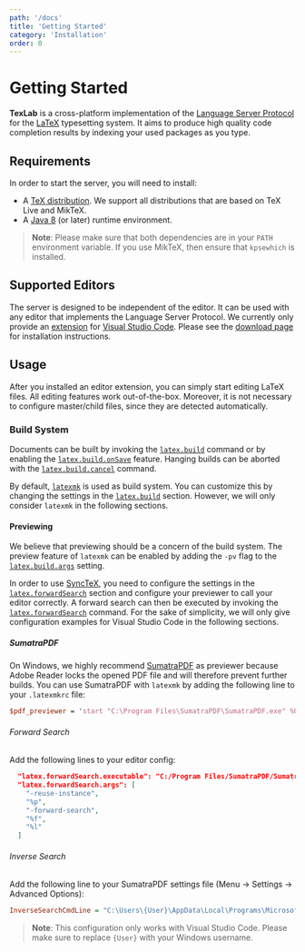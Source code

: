 ```yaml
---
path: '/docs'
title: 'Getting Started'
category: 'Installation'
order: 0
---
```


# Getting Started

**TexLab** is a cross-platform implementation of the [Language Server Protocol](https://microsoft.github.io/language-server-protocol) for the [LaTeX](https://www.latex-project.org/) typesetting system.
It aims to produce high quality code completion results by indexing your used packages as you type.

## Requirements

In order to start the server, you will need to install:

- A [TeX distribution](https://www.latex-project.org/get/#tex-distributions).
  We support all distributions that are based on TeX Live and MikTeX.
- A [Java 8](https://java.com/en/download) (or later) runtime environment.

> **Note**: Please make sure that both dependencies are in your `PATH` environment variable.
> If you use MikTeX, then ensure that `kpsewhich` is installed.

## Supported Editors

The server is designed to be independent of the editor. It can be used with any editor that implements the Language Server Protocol.
We currently only provide an [extension](https://github.com/efoerster/texlab-vscode) for [Visual Studio Code](https://code.visualstudio.com).
Please see the [download page](/#download) for installation instructions.

## Usage

After you installed an editor extension, you can simply start editing LaTeX files.
All editing features work out-of-the-box.
Moreover, it is not necessary to configure master/child files, since they are detected automatically.

### Build System

Documents can be built by invoking the [`latex.build`](/docs/reference/commands#latexbuild) command
or by enabling the [`latex.build.onSave`](/docs/reference/configuration#latexbuildonsave) feature.
Hanging builds can be aborted with the [`latex.build.cancel`](/docs/reference/commands#latexbuildcancel) command.

By default, [`latexmk`](https://ctan.org/pkg/latexmk?lang=en) is used as build system.
You can customize this by changing the settings in the [`latex.build`](/docs/reference/configuration#latexbuildexecutable) section.
However, we will only consider `latexmk` in the following sections.

#### Previewing

We believe that previewing should be a concern of the build system.
The preview feature of `latexmk` can be enabled by adding the `-pv` flag
to the [`latex.build.args`](/docs/reference/configuration/#latexbuildargs) setting.

In order to use [SyncTeX](http://www.tug.org/TUGboat/tb29-3/tb93laurens.pdf),
you need to configure the settings in the [`latex.forwardSearch`](/docs/reference/configuration#latexforwardsearchexecutable) section
and configure your previewer to call your editor correctly.
A forward search can then be executed by invoking the [`latex.forwardSearch`](/docs/reference/commands#latexforwardsearch) command.
For the sake of simplicity, we will only give configuration examples for Visual Studio Code in the following sections.

##### SumatraPDF

On Windows, we highly recommend [SumatraPDF](https://www.sumatrapdfreader.org) as previewer
because Adobe Reader locks the opened PDF file and will therefore prevent further builds.
You can use SumatraPDF with `latexmk` by adding the following line to your `.latexmkrc` file:

```perl
$pdf_previewer = 'start "C:\Program Files\SumatraPDF\SumatraPDF.exe" %O %S';
```

###### Forward Search

Add the following lines to your editor config:

```json
  "latex.forwardSearch.executable": "C:/Program Files/SumatraPDF/SumatraPDF.exe",
  "latex.forwardSearch.args": [
    "-reuse-instance",
    "%p",
    "-forward-search",
    "%f",
    "%l"
  ]
```

###### Inverse Search

Add the following line to your SumatraPDF settings file (Menu -> Settings -> Advanced Options):

```ini
InverseSearchCmdLine = "C:\Users\{User}\AppData\Local\Programs\Microsoft VS Code\Code.exe" -g "%f":%l
```

> **Note**: This configuration only works with Visual Studio Code.
> Please make sure to replace `{User}` with your Windows username.
